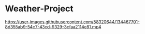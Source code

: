 # Weather-Project



https://user-images.githubusercontent.com/58320644/134467701-8d355ab9-54c7-43cd-9329-3cfaa2114e81.mp4


